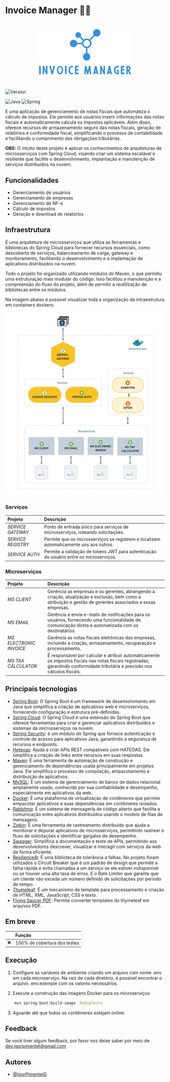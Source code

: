 # Invoice Manager ️👨‍💻
#

<p align="center">
  <img src="./docs/logo.png" alt="logo" width="300" />
</p>

#

![Version](https://img.shields.io/badge/version-1.0.0-blue)

![Java](https://img.shields.io/badge/java-%23ED8B00.svg?style=for-the-badge&logo=openjdk&logoColor=white)
![Spring](https://img.shields.io/badge/spring-%236DB33F.svg?style=for-the-badge&logo=spring&logoColor=white)

E uma aplicação de gerenciamento de notas fiscais que automatiza o cálculo de impostos. 
Ele permite aos usuários inserir informações das notas fiscais e automaticamente calcula os impostos aplicáveis.
Além disso, oferece recursos de armazenamento seguro das notas fiscais, geração de relatórios e conformidade fiscal, 
simplificando o processo de contabilidade e facilitando o cumprimento das obrigações tributárias.

**OBS:**
O intuito deste projeto é aplicar os conhecimentos de arquiteturas de microsserviços com Spring Cloud, visando criar um sistema escalável e resiliente que facilite o desenvolvimento, implantação e manutenção de serviços distribuídos na nuvem.

## Funcionalidades
- Gerenciamento de usuários
- Gerenciamento de empresas
- Gerenciamento de NF-e
- Cálculo de impostos
- Geração e download de relatórios

## Infraestrutura

É uma arquitetura de microsserviços que utiliza as ferramentas e bibliotecas do Spring Cloud para fornecer 
recursos essenciais, como descoberta de serviços, balanceamento de carga, gateway e monitoramento, 
facilitando o desenvolvimento e a implantação de aplicativos distribuídos na nuvem.

Todo o projeto foi organizado utilizando módulos do Maven, o que permitiu uma estruturação mais modular do código. 
Isso facilitou a manutenção e a compreensão do fluxo do projeto, além de permitir a reutilização de bibliotecas entre 
os módulos.

Na imagem abaixo é possível visualizar toda a organização da intraestrutura em containers dockers:

<p align="center">
  <img src="./docs/infra.jpg" alt="infra" />
</p>

### Serviços
| **Projeto**        | **Descrição**                                                                          |
|:-------------------|:---------------------------------------------------------------------------------------|
| _SERVICE GATEWAY_  | Ponto de entrada único para serviços de microsserviços, roteando solicitações.         |
| _SERVICE REGISTRY_ | Permite que os microsserviços se registrem e localizem automaticamente uns aos outros. |
| _SERVICE AUTH_     | Permite a validação de tokens JWT para autenticação do usuário entre os microserviços. |

### Microserviços
| **Projeto**               | **Descrição**                                                                                                                                                                |
|:----------------------|:-----------------------------------------------------------------------------------------------------------------------------------------------------------------------------|
| _MS CLIENT_             | Gerência as empresas e os gerentes, abrangendo a criação, atualização e exclusão, bem como a atribuição e gestão de gerentes associados a essas empresas.                    |
| _MS EMAIL_              | Gerência e envia e-mails de notificações para os usuários, fornecendo uma funcionalidade de comunicação direta e automatizada com os destinatários.                          |
| _MS ELECTRONIC INVOICE_ | Gerência as notas fiscais eletrônicas das empresas, incluindo a criação, armazenamento, recuperação e processamento.                                                         |
| _MS TAX CALCULATOR_     | É responsável por calcular e atribuir automaticamente os impostos fiscais nas notas fiscais registradas, garantindo conformidade tributária e precisão nos cálculos fiscais. |


## Principais tecnologias
- [Spring Boot](https://spring.io/projects/spring-boot): O Spring Boot é um framework de desenvolvimento em Java que 
simplifica a criação de aplicativos web e microserviços, fornecendo configuração e estrutura pré-definidas.
- [Spring Cloud](https://spring.io/projects/spring-cloud): O Spring Cloud é uma extensão do Spring Boot que oferece 
ferramentas para criar e gerenciar aplicativos distribuídos e sistemas de microsserviços na nuvem.
- [Spring Security](https://spring.io/projects/spring-security): é um módulo do Spring que fornece autenticação e 
controle de acesso para aplicativos Java, garantindo a segurança de recursos e endpoints.
- [Heteoas](https://spring.io/projects/spring-hateoas): Ajuda a criar APIs REST compatíveis com HATEOAS.
Ele simplifica a criação de links entre recursos em suas respostas.
- [Maven](https://maven.apache.org/): É uma ferramenta de automação de construção e gerenciamento de dependências 
usada principalmente em projetos Java. Ele simplifica o processo de compilação, empacotamento e distribuição de aplicativos.
- [MySQL](https://www.mysql.com/): É um sistema de gerenciamento de banco de dados relacional amplamente usado, 
conhecido por sua confiabilidade e desempenho, especialmente em aplicativos da web.
- [Docker](https://www.docker.com/): É uma plataforma de virtualização de contêineres que permite empacotar 
aplicativos e suas dependências em contêineres isolados.
- [Rabbitmq](https://www.rabbitmq.com/): É um sistema de mensageria de código aberto que facilita a comunicação entre
aplicativos distribuídos usando o modelo de filas de mensagens.
- [Zipkin](https://zipkin.io/): É uma ferramenta de rastreamento distribuído que ajuda a monitorar e depurar aplicativos
de microsserviços, permitindo rastrear o fluxo de solicitações e identificar gargalos de desempenho.
- [Swagger](https://swagger.io/): Simplifica a documentação e teste de APIs, permitindo aos desenvolvedores descrever,
visualizar e interagir com serviços da web de forma eficiente.
- [Resilience4j](https://resilience4j.readme.io/docs/getting-started): É uma biblioteca de tolerância a falhas. 
No projeto foram utilizados o Circuit Breaker que é um padrão de design que permite a falha rápida e evita 
chamadas a um serviço se ele estiver indisponível ou se houver uma alta taxa de erros. E o Rate Limiter que garante que um
cliente não exceda um número definido de solicitações por período de tempo.
- [Thymeleaf](https://www.thymeleaf.org/): É um mecanismo de template para processamento e criação de HTML, XML,
JavaScript, CSS e texto.
- [Flying Saucer PDF](https://github.com/flyingsaucerproject/flyingsaucer): Permite converter templates do thymeleaf em
arquivos PDF.

## Em breve

|   | Função                       |
|:--|:-----------------------------|
| ❌ | 100% de cobertura dos testes |

## Execução

1. Configure as variáveis de ambiente criando um arquivo com nome .env em cada microserviço. Na raiz de cada diretório, é possível encontrar 
o arquivo .env.exemple com os valores necessários.



2. Execute a construção das imagens Docker para os microserviços:
```bash
    mvn spring-boot:build-image -DskipTests
```

3. Aguarde até que todos os contêineres estejam online.


## Feedback

Se você tiver algum feedback, por favor nos deixe saber por meio de dev.igorpimentel@gmail.com

## Autores

- [@IgorPimentelG](https://www.github.com/IgorPimentelG)

